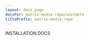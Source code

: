 ```yaml
---
layout: docs_page
docsFor: matrix-media-repo/unstable
titlePrefix: matrix-media-repo
---
```


INSTALLATION DOCS